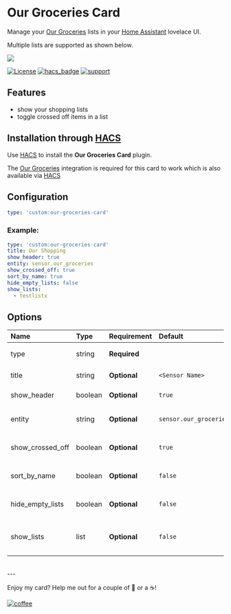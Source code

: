 # Our Groceries Card
Manage your [Our Groceries](https://www.ourgroceries.com/) lists in your [Home Assistant](https://www.home-assistant.io/) lovelace UI.

Multiple lists are supported as shown below.

<img src='https://raw.githubusercontent.com/ljmerza/our-groceries-card/master/card.png' />

[![License](https://img.shields.io/github/license/ljmerza/our-groceries-card?style=for-the-badge)](LICENSE.md)
[![hacs_badge](https://img.shields.io/badge/HACS-Default-orange.svg?style=for-the-badge)](https://github.com/custom-components/hacs)
[![support](https://img.shields.io/badge/Support-ask%20for%20help%20here-blue?style=for-the-badge)](https://community.home-assistant.io/t/our-groceries-integration-and-lovelace-card/293484)


## Features
* show your shopping lists
* toggle crossed off items in a list

## Installation through [HACS](https://github.com/custom-components/hacs)

Use [HACS](https://github.com/custom-components/hacs) to install the **Our Groceries Card** plugin.

The [Our Groceries](https://github.com/ljmerza/ha-our-groceries) integration is required for this card to work which is also available via [HACS](https://github.com/custom-components/hacs)

## Configuration

```yaml
type: 'custom:our-groceries-card'
```

### Example:
```yaml
type: 'custom:our-groceries-card'
title: Our Shopping
show_header: true
entity: sensor.our_groceries
show_crossed_off: true
sort_by_name: true
hide_empty_lists: false
show_lists:
  - testlistx
```

## Options

| Name | Type | Requirement | Default | Description |
| :---- | :---- | :------- | :----------- |:----------- |
| type | string | **Required** | | `custom:our-groceries-card` |
| title | string | **Optional** | `<Sensor Name>` | Change card title |
| show_header | boolean | **Optional** | `true` | Show or hide header| 
| entity | string | **Optional** | `sensor.our_groceries` | the our groceries sensor |
| show_crossed_off | boolean | **Optional** | `true` | show crossed of list items |
| sort_by_name | boolean | **Optional** | `false` | sort all items by name |
| hide_empty_lists | boolean | **Optional** | `false` | hide lists with no active items |
| show_lists | list | **Optional** | `false` | list of list ids to only show on card |

</br>
---

Enjoy my card? Help me out for a couple of :beers: or a :coffee:!

[![coffee](https://www.buymeacoffee.com/assets/img/custom_images/black_img.png)](https://www.buymeacoffee.com/JMISm06AD)
